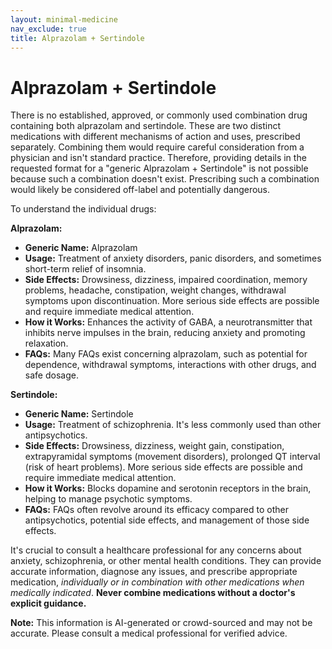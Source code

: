 ```yaml
---
layout: minimal-medicine
nav_exclude: true
title: Alprazolam + Sertindole
---
```


# Alprazolam + Sertindole

There is no established, approved, or commonly used combination drug containing both alprazolam and sertindole.  These are two distinct medications with different mechanisms of action and uses, prescribed separately. Combining them would require careful consideration from a physician and isn't standard practice.  Therefore, providing details in the requested format for a "generic Alprazolam + Sertindole" is not possible because such a combination doesn't exist.  Prescribing such a combination would likely be considered off-label and potentially dangerous.

To understand the individual drugs:

**Alprazolam:**

* **Generic Name:** Alprazolam
* **Usage:** Treatment of anxiety disorders, panic disorders, and sometimes short-term relief of insomnia.
* **Side Effects:** Drowsiness, dizziness, impaired coordination, memory problems, headache, constipation, weight changes, withdrawal symptoms upon discontinuation.  More serious side effects are possible and require immediate medical attention.
* **How it Works:** Enhances the activity of GABA, a neurotransmitter that inhibits nerve impulses in the brain, reducing anxiety and promoting relaxation.
* **FAQs:**  Many FAQs exist concerning alprazolam, such as potential for dependence, withdrawal symptoms, interactions with other drugs, and safe dosage.


**Sertindole:**

* **Generic Name:** Sertindole
* **Usage:** Treatment of schizophrenia.  It's less commonly used than other antipsychotics.
* **Side Effects:**  Drowsiness, dizziness, weight gain, constipation, extrapyramidal symptoms (movement disorders), prolonged QT interval (risk of heart problems).  More serious side effects are possible and require immediate medical attention.
* **How it Works:** Blocks dopamine and serotonin receptors in the brain, helping to manage psychotic symptoms.
* **FAQs:** FAQs often revolve around its efficacy compared to other antipsychotics, potential side effects, and management of those side effects.


It's crucial to consult a healthcare professional for any concerns about anxiety, schizophrenia, or other mental health conditions. They can provide accurate information, diagnose any issues, and prescribe appropriate medication, *individually or in combination with other medications when medically indicated*.  **Never combine medications without a doctor's explicit guidance.**


**Note:** This information is AI-generated or crowd-sourced and may not be accurate. Please consult a medical professional for verified advice.